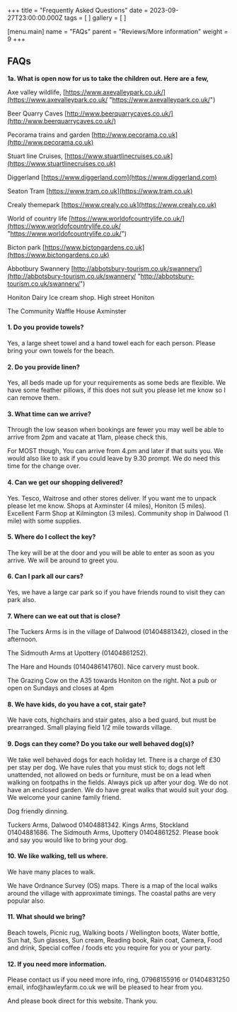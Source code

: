 +++
title = "Frequently Asked Questions"
date = 2023-09-27T23:00:00.000Z
tags = [ ]
gallery = [ ]

[menu.main]
name = "FAQs"
parent = "Reviews/More information"
weight = 9
+++

## FAQs

**1a. What is open now for us to take the children out. Here are a few,**

Axe valley wildlife, [https://www.axevalleypark.co.uk/](https://www.axevalleypark.co.uk/ "https://www.axevalleypark.co.uk/")

Beer Quarry Caves [http://www.beerquarrycaves.co.uk/](http://www.beerquarrycaves.co.uk/)

Pecorama trains and garden [http://www.pecorama.co.uk](http://www.pecorama.co.uk)

Stuart line Cruises, [https://www.stuartlinecruises.co.uk](https://www.stuartlinecruises.co.uk)

Diggerland  [https://www.diggerland.com](https://www.diggerland.com)

Seaton Tram [https://www.tram.co.uk](https://www.tram.co.uk)

Crealy themepark  [https://www.crealy.co.uk](https://www.crealy.co.uk)

World of country life   [https://www.worldofcountrylife.co.uk/](https://www.worldofcountrylife.co.uk/ "https://www.worldofcountrylife.co.uk/")

Bicton park    [https://www.bictongardens.co.uk](https://www.bictongardens.co.uk)

Abbotbury Swannery    [http://abbotsbury-tourism.co.uk/swannery/](http://abbotsbury-tourism.co.uk/swannery/ "http://abbotsbury-tourism.co.uk/swannery/")

Honiton Dairy Ice cream shop. High street Honiton

The Community Waffle House Axminster

#### 1. Do you provide towels?

Yes, a large sheet towel and a hand towel each for each person. Please bring your own towels for the beach.

#### 2. Do you provide linen?

Yes, all beds made up for your requirements as some beds are flexible. We have some feather pillows, if this does not suit you please let me know so I can remove them.

#### 3. What time can we arrive?

Through the low season when bookings are fewer you may well be able to arrive from 2pm and vacate at 11am, please check this.

For MOST though, You can arrive from   4.pm and later if that suits you.   We would also like to ask if you could leave by 9.30 prompt. We do need this time for the change over.

#### 4. Can we get our shopping delivered?

Yes. Tesco, Waitrose and other stores deliver. If you want me to unpack please let me know.  Shops at Axminster (4 miles), Honiton (5 miles). Excellent Farm Shop at Kilmington (3 miles). Community shop in Dalwood (1 mile) with some supplies.

#### 5. Where do I collect the key?

The key will be at the door and you will be able to enter as soon as you arrive. We will be around to greet you.

#### 6. Can I park all our cars?

Yes, we have a large car park so if you have friends round to visit they can park also.

#### 7. Where can we eat out that is close?

The Tuckers Arms is in the village of Dalwood (01404881342), closed in the afternoon.

The Sidmouth Arms at Upottery (01404861252).

The Hare and Hounds (0140486141760). Nice carvery must book.

The Grazing Cow on the A35 towards Honiton on the right. Not a pub or open on Sundays and closes at 4pm

#### 8. We have kids, do you have a cot, stair gate?

We have cots, highchairs and stair gates, also a bed guard, but must be prearranged. Small playing field 1/2 mile towards village.

#### 9. Dogs can they come? Do you take our well behaved dog(s)?

We take well behaved dogs for each holiday let.  There is a charge of £30 per stay per dog. We have rules that you must stick to; dogs not left unattended, not allowed on beds or furniture, must be on a lead when walking on footpaths in the fields. Always pick up after your dog. We do not have an enclosed garden. We do have great walks that would suit your dog. We welcome your canine family friend.

Dog friendly dinning.

Tuckers Arms, Dalwood 01404881342.  Kings Arms, Stockland  01404881686.  The Sidmouth Arms, Upottery  01404861252.  Please book and say you would like to bring your dog.

#### 10. We like walking, tell us where.

We have many places to walk.

We have Ordnance Survey (OS) maps. There is a map of the local walks around the village with approximate timings. The coastal paths are very popular also.

#### 11. What should we bring?

Beach towels, Picnic rug, Walking boots / Wellington boots, Water bottle, Sun hat, Sun glasses, Sun cream, Reading book, Rain coat, Camera, Food and drink, Special coffee / foods etc you require for you or your party.

#### 12. If you need more information.

 Please contact us if you need more info, ring, 07968155916   or  01404831250  email, info\@hawleyfarm.co.uk   we will be pleased to hear from you.

And please book direct for this website. Thank you.
